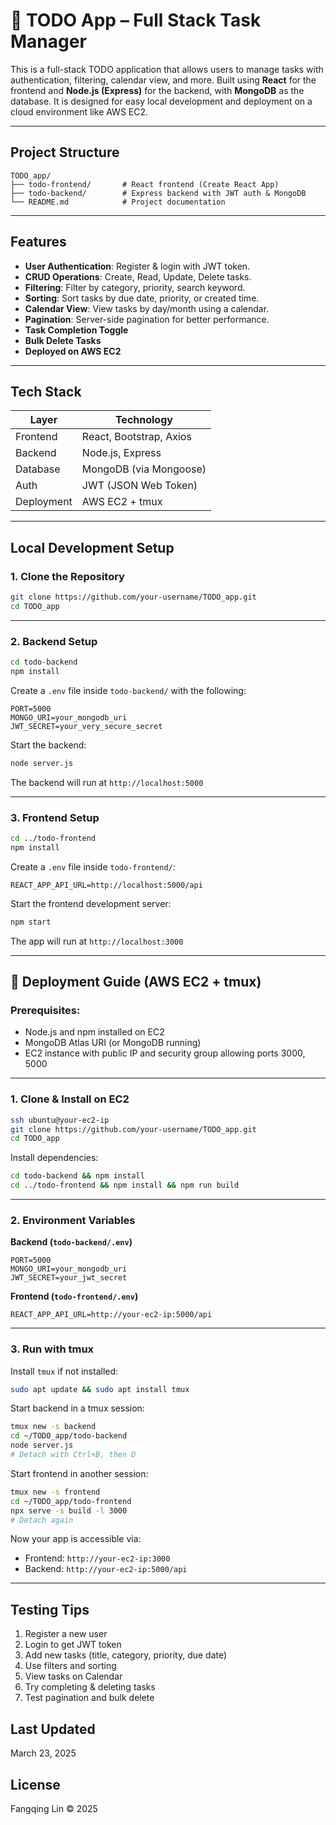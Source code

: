 # 📝 TODO App – Full Stack Task Manager

This is a full-stack TODO application that allows users to manage tasks with authentication, filtering, calendar view, and more. Built using **React** for the frontend and **Node.js (Express)** for the backend, with **MongoDB** as the database. It is designed for easy local development and deployment on a cloud environment like AWS EC2.

---

## Project Structure

```
TODO_app/
├── todo-frontend/       # React frontend (Create React App)
├── todo-backend/        # Express backend with JWT auth & MongoDB
└── README.md            # Project documentation
```

---

## Features

- **User Authentication**: Register & login with JWT token.
- **CRUD Operations**: Create, Read, Update, Delete tasks.
- **Filtering**: Filter by category, priority, search keyword.
- **Sorting**: Sort tasks by due date, priority, or created time.
- **Calendar View**: View tasks by day/month using a calendar.
- **Pagination**: Server-side pagination for better performance.
- **Task Completion Toggle**
- **Bulk Delete Tasks**
- **Deployed on AWS EC2**

---

## Tech Stack

| Layer       | Technology             |
|-------------|------------------------|
| Frontend    | React, Bootstrap, Axios |
| Backend     | Node.js, Express       |
| Database    | MongoDB (via Mongoose) |
| Auth        | JWT (JSON Web Token)   |
| Deployment  | AWS EC2 + tmux         |

---

## Local Development Setup

### 1. Clone the Repository

```bash
git clone https://github.com/your-username/TODO_app.git
cd TODO_app
```

---

### 2. Backend Setup

```bash
cd todo-backend
npm install
```

Create a `.env` file inside `todo-backend/` with the following:

```env
PORT=5000
MONGO_URI=your_mongodb_uri
JWT_SECRET=your_very_secure_secret
```

Start the backend:

```bash
node server.js
```

The backend will run at `http://localhost:5000`

---

### 3. Frontend Setup

```bash
cd ../todo-frontend
npm install
```

Create a `.env` file inside `todo-frontend/`:

```env
REACT_APP_API_URL=http://localhost:5000/api
```

Start the frontend development server:

```bash
npm start
```

The app will run at `http://localhost:3000`

---

## 🚀 Deployment Guide (AWS EC2 + tmux)

### Prerequisites:

- Node.js and npm installed on EC2
- MongoDB Atlas URI (or MongoDB running)
- EC2 instance with public IP and security group allowing ports 3000, 5000

---

### 1. Clone & Install on EC2

```bash
ssh ubuntu@your-ec2-ip
git clone https://github.com/your-username/TODO_app.git
cd TODO_app
```

Install dependencies:

```bash
cd todo-backend && npm install
cd ../todo-frontend && npm install && npm run build
```

---

### 2. Environment Variables

**Backend (`todo-backend/.env`)**

```env
PORT=5000
MONGO_URI=your_mongodb_uri
JWT_SECRET=your_jwt_secret
```

**Frontend (`todo-frontend/.env`)**

```env
REACT_APP_API_URL=http://your-ec2-ip:5000/api
```

---

### 3. Run with tmux

Install `tmux` if not installed:

```bash
sudo apt update && sudo apt install tmux
```

Start backend in a tmux session:

```bash
tmux new -s backend
cd ~/TODO_app/todo-backend
node server.js
# Detach with Ctrl+B, then D
```

Start frontend in another session:

```bash
tmux new -s frontend
cd ~/TODO_app/todo-frontend
npx serve -s build -l 3000
# Detach again
```

Now your app is accessible via:

- Frontend: `http://your-ec2-ip:3000`
- Backend: `http://your-ec2-ip:5000/api`

---

## Testing Tips

1. Register a new user
2. Login to get JWT token
3. Add new tasks (title, category, priority, due date)
4. Use filters and sorting
5. View tasks on Calendar
6. Try completing & deleting tasks
7. Test pagination and bulk delete



## Last Updated

March 23, 2025

## License

Fangqing Lin © 2025
